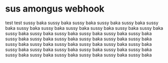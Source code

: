 # sus amongus webhook
test test sussy baka sussy baka sussy baka sussy baka sussy baka sussy baka sussy baka sussy baka sussy baka sussy baka sussy baka sussy baka sussy baka sussy baka sussy baka sussy baka sussy baka sussy baka sussy baka sussy baka sussy baka sussy baka sussy baka sussy baka sussy baka sussy baka sussy baka sussy baka sussy baka sussy baka sussy baka sussy baka sussy baka sussy baka sussy baka sussy baka sussy baka sussy baka sussy baka sussy baka sussy baka sussy baka  
